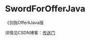 # SwordForOfferJava
《剑指Offer》Java版

详情见CSDN博客：[传送门](http://blog.csdn.net/login_sonata/article/details/77366354)
